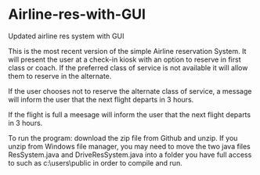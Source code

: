 # Airline-res-with-GUI
Updated airline res system with GUI

This is the most recent version of the simple Airline reservation System. It will present the user at a check-in kiosk with an option
to reserve in first class or coach. If the preferred class of service is not available it will allow them to reserve in the alternate.

If the user chooses not to reserve the alternate class of service, a message will inform the user that the next flight departs in 3 hours.

If the flight is full a meesage will inform the user that the next flight departs in 3 hours.

To run the program: download the zip file from Github and unzip. If you unzip from Windows file manager, you may need to move the two java files ResSystem.java and DriveResSystem.java into a folder you have full access to such as c:\users\public in order to compile and run.
